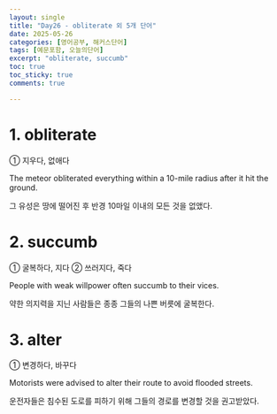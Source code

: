 ```yaml
---
layout: single
title: "Day26 - obliterate 외 5개 단어"
date: 2025-05-26
categories: [영어공부, 해커스단어]
tags: [예문포함, 오늘의단어]
excerpt: "obliterate, succumb"
toc: true
toc_sticky: true
comments: true

---
```


# 1. obliterate
① 지우다, 없애다

The meteor obliterated everything within a 10-mile radius after it hit the ground.

그 유성은 땅에 떨어진 후 반경 10마일 이내의 모든 것을 없앴다.


# 2. succumb
① 굴복하다, 지다 ② 쓰러지다, 죽다

People with weak willpower often succumb to their vices.

약한 의지력을 지닌 사람들은 종종 그들의 나쁜 버릇에 굴복한다.

# 3. alter
① 변경하다, 바꾸다

Motorists were advised to alter their route to avoid flooded streets.

운전자들은 침수된 도로를 피하기 위해 그들의 경로를 변경할 것을 권고받았다.
